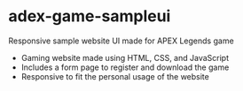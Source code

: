 # adex-game-sampleui
Responsive sample website UI made for APEX Legends game 
- Gaming website made using HTML, CSS, and JavaScript
- Includes a form page to register and download the game
- Responsive to fit the personal usage of the website
